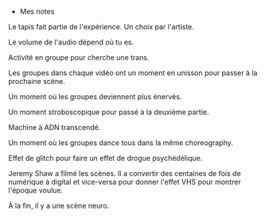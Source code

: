 * Mes notes

Le tapis fait partie de l'expérience. Un choix par l'artiste.

Le volume de l'audio dépend où tu es.

Activité en groupe pour cherche une trans.

Les groupes dans chaque vidéo ont un moment en unisson pour passer à la prochaine scène.

Un moment où les groupes deviennent plus énervés.

Un moment stroboscopique pour passé à la deuxième partie.

Machine à ADN transcendé.

Un moment où les groupes dance tous dans la même choreography.

Effet de glitch pour faire un effet de drogue psychédélique.

Jeremy Shaw a filmé les scènes. Il a convertir des centaines de fois de numérique à digital et vice-versa pour donner l'effet VHS pour montrer l'époque voulue.

À la fin, il y a une scène neuro.


